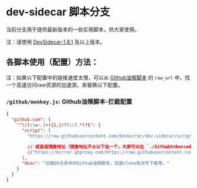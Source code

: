 # dev-sidecar 脚本分支

当前分支用于提供最新版本的一些实用脚本，供大家使用。

注：请使用 [DevSidecar-1.8.1](https://github.com/docmirror/dev-sidecar/releases) 及以上版本。 

## 各脚本使用（配置）方法：

注：如果以下配置中的链接速度太慢，可以从 [Github油猴脚本](https://github.com/XIU2/UserScript/blob/master/GithubEnhanced-High-Speed-Download.user.js) 的 `raw_url` 中，找一个高速访问raw资源的加速源，来替换以下配置。

### `/github/monkey.js`: Github油猴脚本-拦截配置

```json
{
  "github.com": {
    "^(/[\\w-.]+){2,}/?(\\?.*)?$": {
      "script": [
        "https://raw.githubusercontent.com/docmirror/dev-sidecar/scripts/GithubEnhanced-High-Speed-Download.user.js"
          
        // 或高速镜像地址（镜像地址不止以下这一个，大家可以在 `./GithubEnhanced-High-Speed-Download.user.js` 的 `raw_url` 数组中随便找一个来使用，哪个更快就用哪个。）
        //"https://mirror.ghproxy.com/https://raw.githubusercontent.com/docmirror/dev-sidecar/scripts/GithubEnhanced-High-Speed-Download.user.js"
      ],
      "desc": "加载DS仓库中的Github油猴脚本，加速clone和文件下载等。"
    }
  }
}
```
